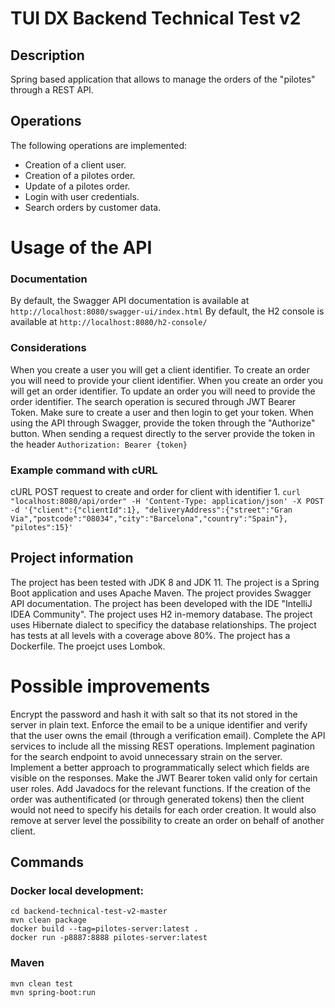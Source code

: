 # TUI DX Backend Technical Test v2

## Description
Spring based application that allows to manage the orders of the "pilotes" through a REST API.

## Operations
The following operations are implemented:
- Creation of a client user.
- Creation of a pilotes order.
- Update of a pilotes order.
- Login with user credentials.
- Search orders by customer data.

# Usage of the API
### Documentation
By default, the Swagger API documentation is available at `http://localhost:8080/swagger-ui/index.html`
By default, the H2 console is available at `http://localhost:8080/h2-console/`

### Considerations
When you create a user you will get a client identifier.
To create an order you will need to provide your client identifier.
When you create an order you will get an order identifier.
To update an order you will need to provide the order identifier.
The search operation is secured through JWT Bearer Token.
Make sure to  create a user and then login to get your token.
When using the API through Swagger, provide the token through the "Authorize" button.
When sending a request directly to the server provide the token in the header `Authorization: Bearer {token}`

### Example command with cURL
cURL POST request to create and order for client with identifier 1.
`curl "localhost:8080/api/order" -H 'Content-Type: application/json' -X POST -d '{"client":{"clientId":1}, "deliveryAddress":{"street":"Gran Via","postcode":"08034","city":"Barcelona","country":"Spain"}, "pilotes":15}'`

## Project information
The project has been tested with JDK 8 and JDK 11. 
The project is a Spring Boot application and uses Apache Maven.
The project provides Swagger API documentation.
The project has been developed with the IDE "IntelliJ IDEA Community".
The project uses H2 in-memory database.
The project uses Hibernate dialect to specificy the database relationships.
The project has tests at all levels with a coverage above 80%.
The project has a Dockerfile.
The proejct uses Lombok.

# Possible improvements
Encrypt the password and hash it with salt so that its not stored in the server in plain text.
Enforce the email to be a unique identifier and verify that the user owns the email (through a verification email).
Complete the API services to include all the missing REST operations.
Implement pagination for the search endpoint to avoid unnecessary strain on the server.
Implement a better approach to programmatically select which fields are visible on the responses.
Make the JWT Bearer token valid only for certain user roles.
Add Javadocs for the relevant functions.
If the creation of the order was authentificated (or through generated tokens) then the client would not need to specify his details for each order creation. It would also remove at server level the possibility to create an order on behalf of another client.

## Commands
### Docker local development: 
```
cd backend-technical-test-v2-master
mvn clean package
docker build --tag=pilotes-server:latest .
docker run -p8887:8888 pilotes-server:latest
```
### Maven
```
mvn clean test
mvn spring-boot:run
```